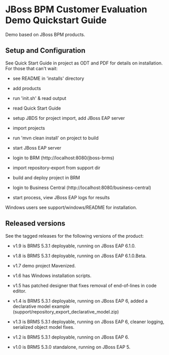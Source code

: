 JBoss BPM Customer Evaluation Demo Quickstart Guide
===================================================

Demo based on JBoss BPM products.

Setup and Configuration
-----------------------

See Quick Start Guide in project as ODT and PDF for details on installation. For those that can't wait:

- see README in 'installs' directory

- add products 

- run 'init.sh' & read output

- read Quick Start Guide

- setup JBDS for project import, add JBoss EAP server

- import projects

- run 'mvn clean install' on project to build

- start JBoss EAP server

- login to BRM (http://localhost:8080/jboss-brms)

- import repository-export from support dir

- build and deploy project in BRM

- login to Business Central (http://localhost:8080/business-central)

- start process, view JBoss EAP logs for results

Windows users see support/windows/README for installation.

Released versions
-----------------

See the tagged releases for the following versions of the product:

- v1.9 is BRMS 5.3.1 deployable, running on JBoss EAP 6.1.0.

- v1.8 is BRMS 5.3.1 deployable, running on JBoss EAP 6.1.0.Beta.

- v1.7 demo project Mavenized.

- v1.6 has Windows installation scripts.

- v1.5 has patched designer that fixes removal of end-of-lines in code editor.

- v1.4 is BRMS 5.3.1 deployable, running on JBoss EAP 6, added a declarative model example
	(support/repository_export_declarative_model.zip)

- v1.3 is BRMS 5.3.1 deployable, running on JBoss EAP 6, cleaner logging, serialized object model fixes.

- v1.2 is BRMS 5.3.1 deployable, running on JBoss EAP 6.

- v1.0 is BRMS 5.3.0 standalone, running on JBoss EAP 5.

